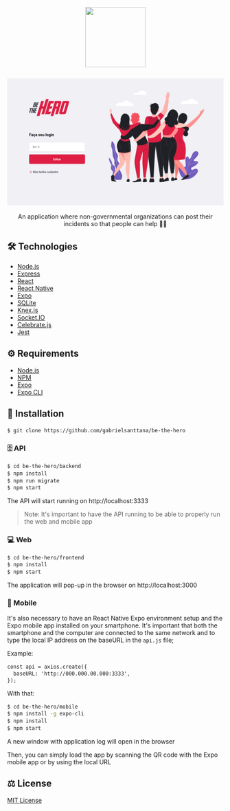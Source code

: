 <div align="center">
  <img src="https://raw.githubusercontent.com/gabrielsanttana/be-the-hero/24bdfa7c62d3e010475d18d1383cd260d3ed9a1a/front-end/src/assets/logo.svg" height="140" width="140"/>
</div>

#####

<img src="./assets/web_homepage.png" />

<p align="center">An application where non-governmental organizations can post their incidents so that people can help 🦸‍♂️</p>

## 🛠️ Technologies

<ul>
  <li><a href="https://nodejs.org/en/">Node.js</a></li>
  <li><a href="https://expressjs.com/">Express</a></li>
  <li><a href="https://reactjs.org/">React</a></li>
  <li><a href="https://reactnative.dev/">React Native</a></li>
  <li><a href="https://expo.io/">Expo</a></li>
  <li><a href="https://www.sqlite.org/index.html">SQLite</a></li>
  <li><a href="http://knexjs.org/">Knex.js</a></li>
  <li><a href="https://socket.o/">Socket.IO</a></li>
  <li><a href="https://github.com/arb/celebrate">Celebrate.js</a></li>
  <li><a href="https://jestjs.io/">Jest</a></li>
</ul>

## ⚙️ Requirements

<ul>
  <li><a href="https://nodejs.org/en/">Node.js</a></li>
  <li><a href="https://www.npmjs.com/">NPM</a></li>
  <li><a href="https://expo.io/">Expo</a></li>
  <li><a href="https://expo.io/">Expo CLI</a></li>
</ul>

## 🚀 Installation

```bash
$ git clone https://github.com/gabrielsanttana/be-the-hero
```

### 🗄️ API
```bash
$ cd be-the-hero/backend
$ npm install
$ npm run migrate
$ npm start
```

The API will start running on http://localhost:3333

> Note: It's important to have the API running to be able to properly run the web and mobile app

### 💻 Web

```bash
$ cd be-the-hero/frontend
$ npm install
$ npm start 
```

The application will pop-up in the browser on http://localhost:3000

### 📱 Mobile

It's also necessary to have an React Native Expo environment setup and the Expo mobile app installed on your smartphone.
It's important that both the smartphone and the computer are connected to the same network and to type the local IP address on the baseURL in the `api.js` file;

Example:

```
const api = axios.create({
  baseURL: 'http://000.000.00.000:3333',
});
```

With that:

```bash
$ cd be-the-hero/mobile
$ npm install -g expo-cli
$ npm install
$ npm start
```

<p>A new window with application log will open in the browser</p>
<p>Then, you can simply load the app by scanning the QR code with the Expo mobile app or by using the local URL</p>

## ⚖️ License

[MIT License](https://github.com/gabrielsanttana/be-the-hero/blob/master/LICENSE)

